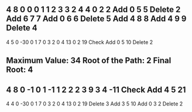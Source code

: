 4 8
0 0
0 1 1
2 3 3
2 4 4
0 2 2
Add 0 5 5
Delete 2
Add 6 7 7
Add 0 6 6
Delete 5
Add 4 8 8
Add 4 9 9
Delete 4
-----
4 5
0 -30
0 1 7
0 3 2
0 4 13
0 2 19
Check
Add 0 5 10
Delete 2

Maximum Value: 34
Root of the Path: 2
Final Root: 4
------
4 8
0 -1
0 1 -1
1 2 2
2 3 9
3 4 -11
Check
Add 4 5 21
------
4 4
0 -30
0 1 7
0 3 2
0 4 13
0 2 19
Delete 3
Add 3 5 10
Add 0 3 2
Delete 2
